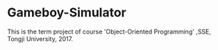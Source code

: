 # Gameboy-Simulator
This is the term project of course 'Object-Oriented Programming' ,SSE, Tongji University, 2017.  
